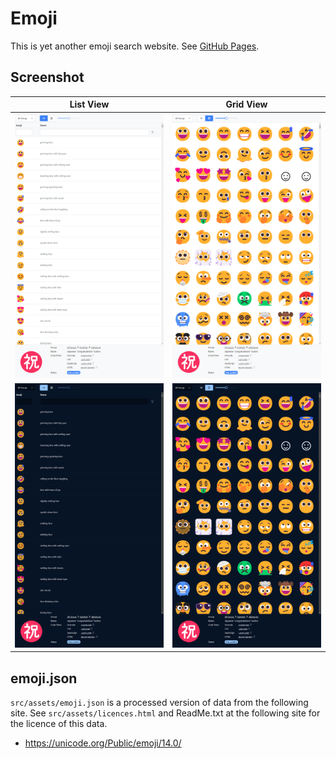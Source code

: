 # Emoji
This is yet another emoji search website. See [GitHub Pages](https://ricmsd.github.io/emoji/).

## Screenshot
|List View|Grid View|
|---|---|
|![emoji](https://raw.githubusercontent.com/ricmsd/emoji/main/docs/screenshot-light-list.png)|![emoji](https://raw.githubusercontent.com/ricmsd/emoji/main/docs/screenshot-light-grid.png)|
|![emoji](https://raw.githubusercontent.com/ricmsd/emoji/main/docs/screenshot-dark-list.png)|![emoji](https://raw.githubusercontent.com/ricmsd/emoji/main/docs/screenshot-dark-grid.png)|

## emoji.json
`src/assets/emoji.json` is a processed version of data from the following site. See `src/assets/licences.html` and ReadMe.txt at the following site for the licence of this data.
- https://unicode.org/Public/emoji/14.0/
